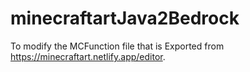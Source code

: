 # minecraftartJava2Bedrock
To modify the MCFunction file that is Exported from https://minecraftart.netlify.app/editor.
